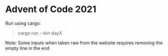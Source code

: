 # Advent of Code 2021

Run using cargo:
> cargo run --bin dayX

Note: Some inputs when taken raw from the website requires removing the empty line in the end